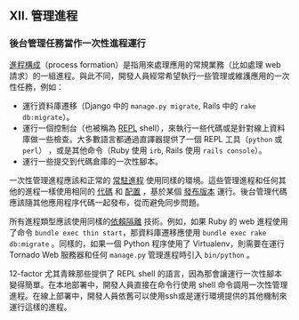 ## XII. 管理進程
### 後台管理任務當作一次性進程運行

[進程構成](./concurrency)（process formation）是指用來處理應用的常規業務（比如處理 web 請求）的一組進程。與此不同，開發人員經常希望執行一些管理或維護應用的一次性任務，例如：

* 運行資料庫遷移（Django 中的 `manage.py migrate`, Rails 中的 `rake db:migrate`）。
* 運行一個控制台（也被稱為 [REPL](http://en.wikipedia.org/wiki/Read-eval-print_loop) shell），來執行一些代碼或是針對線上資料庫做一些檢查。大多數語言都通過直譯器提供了一個 REPL 工具（`python` 或 `perl`） ，或是其他命令（Ruby 使用 `irb`, Rails 使用 `rails console`）。
* 運行一些提交到代碼倉庫的一次性腳本。

一次性管理進程應該和正常的 [常駐進程](./processes) 使用同樣的環境。這些管理進程和任何其他的進程一樣使用相同的 [代碼](./codebase) 和 [配置](./config) ，基於某個 [發布版本](./build-release-run) 運行。後台管理代碼應該隨其他應用程序代碼一起發布，從而避免同步問題。

所有進程類型應該使用同樣的[依賴隔離](./dependencies) 技術。例如，如果 Ruby 的 web 進程使用了命令 `bundle exec thin start`，那資料庫遷移應使用 `bundle exec rake db:migrate` 。同樣的，如果一個 Python 程序使用了 Virtualenv，則需要在運行 Tornado Web 服務器和任何 `manage.py` 管理進程時引入 `bin/python` 。

12-factor 尤其青睞那些提供了 REPL shell 的語言，因為那會讓運行一次性腳本變得簡單。在本地部署中，開發人員直接在命令行使用 shell 命令調用一次性管理進程。在線上部署中，開發人員依舊可以使用ssh或是運行環境提供的其他機制來運行這樣的進程。
